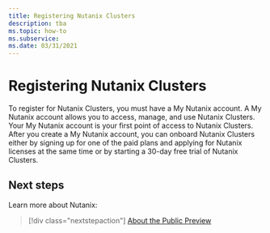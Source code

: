 ```yaml
---
title: Registering Nutanix Clusters
description: tba
ms.topic: how-to
ms.subservice:  
ms.date: 03/31/2021
---
```


# Registering Nutanix Clusters

To register for Nutanix Clusters, you must have a My Nutanix account. A My Nutanix account allows you to access, manage, and use Nutanix Clusters. Your My Nutanix account is your first point of access to Nutanix Clusters. After you create a My Nutanix account, you can onboard Nutanix Clusters either by signing up for one of the paid plans and applying for Nutanix licenses at the same time or by starting a 30-day free trial of Nutanix Clusters. 

 
## Next steps

Learn more about Nutanix:

> [!div class="nextstepaction"]
> [About the Public Preview](about-the-public-preview.md)
